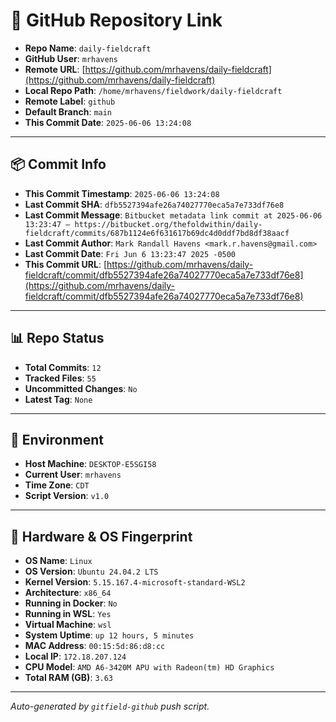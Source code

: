 # 🔗 GitHub Repository Link

- **Repo Name**: `daily-fieldcraft`
- **GitHub User**: `mrhavens`
- **Remote URL**: [https://github.com/mrhavens/daily-fieldcraft](https://github.com/mrhavens/daily-fieldcraft)
- **Local Repo Path**: `/home/mrhavens/fieldwork/daily-fieldcraft`
- **Remote Label**: `github`
- **Default Branch**: `main`
- **This Commit Date**: `2025-06-06 13:24:08`

---

## 📦 Commit Info

- **This Commit Timestamp**: `2025-06-06 13:24:08`
- **Last Commit SHA**: `dfb5527394afe26a74027770eca5a7e733df76e8`
- **Last Commit Message**: `Bitbucket metadata link commit at 2025-06-06 13:23:47 — https://bitbucket.org/thefoldwithin/daily-fieldcraft/commits/687b1124e6f631617b69dc4d0ddf7bd8df38aacf`
- **Last Commit Author**: `Mark Randall Havens <mark.r.havens@gmail.com>`
- **Last Commit Date**: `Fri Jun 6 13:23:47 2025 -0500`
- **This Commit URL**: [https://github.com/mrhavens/daily-fieldcraft/commit/dfb5527394afe26a74027770eca5a7e733df76e8](https://github.com/mrhavens/daily-fieldcraft/commit/dfb5527394afe26a74027770eca5a7e733df76e8)

---

## 📊 Repo Status

- **Total Commits**: `12`
- **Tracked Files**: `55`
- **Uncommitted Changes**: `No`
- **Latest Tag**: `None`

---

## 🧭 Environment

- **Host Machine**: `DESKTOP-E5SGI58`
- **Current User**: `mrhavens`
- **Time Zone**: `CDT`
- **Script Version**: `v1.0`

---

## 🧬 Hardware & OS Fingerprint

- **OS Name**: `Linux`
- **OS Version**: `Ubuntu 24.04.2 LTS`
- **Kernel Version**: `5.15.167.4-microsoft-standard-WSL2`
- **Architecture**: `x86_64`
- **Running in Docker**: `No`
- **Running in WSL**: `Yes`
- **Virtual Machine**: `wsl`
- **System Uptime**: `up 12 hours, 5 minutes`
- **MAC Address**: `00:15:5d:86:d8:cc`
- **Local IP**: `172.18.207.124`
- **CPU Model**: `AMD A6-3420M APU with Radeon(tm) HD Graphics`
- **Total RAM (GB)**: `3.63`

---

_Auto-generated by `gitfield-github` push script._
